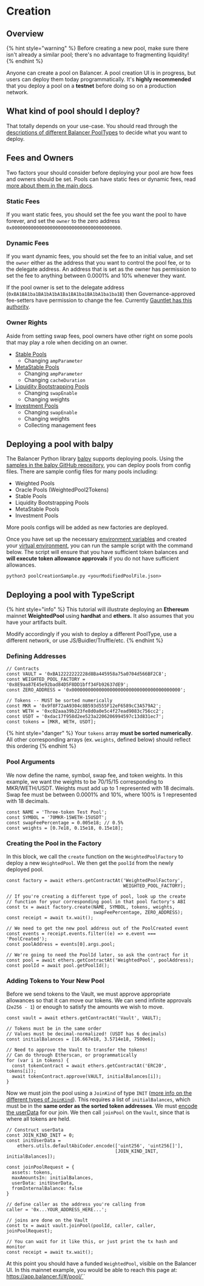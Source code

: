 # Creation

## Overview

{% hint style="warning" %}
Before creating a new pool, make sure there isn't already a similar pool; there's no advantage to fragmenting liquidity!
{% endhint %}

Anyone can create a pool on Balancer. A pool creation UI is in progress, but users can deploy them today programmatically. It's **highly recommended** that you deploy a pool on a **testnet** before doing so on a production network.

## What kind of pool should I deploy?

That totally depends on your use-case. You should read through the [descriptions of different Balancer PoolTypes](https://docs.balancer.fi/products/balancer-pools) to decide what you want to deploy.

## Fees and Owners

Two factors your should consider before deploying your pool are how fees and owners should be set. Pools can have static fees or dynamic fees, read [more about them in the main docs](https://docs.balancer.fi/concepts/fees#static-and-dynamic-fees).

### Static Fees

If you want static fees, you should set the fee you want the pool to have forever, and set the `owner` to the zero address `0x0000000000000000000000000000000000000000`.

### Dynamic Fees

If you want dynamic fees, you should set the fee to an initial value, and set the `owner` either as the address that you want to control the pool fee, or to the delegate address. An address that is set as the owner has permission to set the fee to anything between 0.0001% and 10% whenever they want.

If the pool owner is set to the delegate address (`0xBA1BA1ba1BA1bA1bA1Ba1BA1ba1BA1bA1ba1ba1B`) then Governance-approved fee-setters have permission to change the fee. Currently [Gauntlet has this authority](https://medium.com/gauntlet-networks/balancer-v2-pools-trading-fee-methodology-7a65df671b8c).&#x20;

### Owner Rights

Aside from setting swap fees, pool owners have other right on some pools that may play a role when deciding on an owner.&#x20;

* [Stable Pools](../../references/contracts/apis/pools/stablepools.md#permissioned-functions)
  * Changing `ampParameter`
* [MetaStable Pools](../../references/contracts/apis/pools/metastablepools.md#permissioned-functions)
  * Changing `ampParameter`
  * Changing `cacheDuration`
* [Liquidity Bootstrapping Pools](../../references/contracts/apis/pools/liquiditybootstrappingpool.md#permissioned-functions)
  * Changing `swapEnable`
  * Changing weights
* [Investment Pools](../../references/contracts/apis/pools/investmentpools.md#permissioned-functions)
  * Changing `swapEnable`
  * Changing weights
  * Collecting management fees

## Deploying a pool with balpy

The Balancer Python library [balpy](https://pypi.org/project/balpy/) supports deploying pools. Using the [samples in the balpy GitHub repository](https://github.com/balancer-labs/balpy/tree/main/samples/poolCreation), you can deploy pools from config files. There are sample config files for many pools including:

* Weighted Pools
* Oracle Pools (WeightedPool2Tokens)
* Stable Pools
* Liquidity Bootstrapping Pools
* MetaStable Pools
* Investment Pools

More pools configs will be added as new factories are deployed.&#x20;

Once you have set up the necessary [environment variables](https://github.com/balancer-labs/balpy#environment-variables) and created your [virtual environment](https://github.com/balancer-labs/balpy#install), you can run the sample script with the command below. The script will ensure that you have sufficient token balances and **will execute token allowance approvals** if you do not have sufficient allowances.&#x20;

```
python3 poolCreationSample.py <yourModifiedPoolFile.json>
```

## Deploying a pool with TypeScript

{% hint style="info" %}
This tutorial will illustrate deploying an **Ethereum** mainnet **WeightedPool** using **hardhat** and **ethers.** It also assumes that you have your artifacts built.&#x20;

Modify accordingly if you wish to deploy a different PoolType, use a different network, or use JS/Buidler/Truffle/etc.
{% endhint %}

### Defining Addresses

```
// Contracts
const VAULT = '0xBA12222222228d8Ba445958a75a0704d566BF2C8';
const WEIGHTED_POOL_FACTORY = '0x8E9aa87E45e92bad84D5F8DD1bff34Fb92637dE9';
const ZERO_ADDRESS = '0x0000000000000000000000000000000000000000';    

// Tokens -- MUST be sorted numerically
const MKR = '0x9f8F72aA9304c8B593d555F12eF6589cC3A579A2';
const WETH = '0xc02aaa39b223fe8d0a0e5c4f27ead9083c756cc2';
const USDT = '0xdac17f958d2ee523a2206206994597c13d831ec7';
const tokens = [MKR, WETH, USDT];
```

{% hint style="danger" %}
Your `tokens` array **must be sorted numerically**. All other corresponding arrays (ex. `weights`, defined below) should reflect this ordering
{% endhint %}

### Pool Arguments

We now define the name, symbol, swap fee, and token weights. In this example, we want the weights to be 70/15/15 corresponding to MKR/WETH/USDT. Weights must add up to 1 represented with 18 decimals. Swap fee must be between 0.0001% and 10%, where 100% is 1 represented with 18 decimals.&#x20;

```
const NAME = 'Three-token Test Pool';
const SYMBOL = '70MKR-15WETH-15USDT';
const swapFeePercentage = 0.005e18; // 0.5%
const weights = [0.7e18, 0.15e18, 0.15e18];
```

### Creating the Pool in the Factory

In this block, we call the `create` function on the `WeightedPoolFactory` to deploy a new `WeightedPool`. We then get the `poolId` from the newly deployed pool.

```
const factory = await ethers.getContractAt('WeightedPoolFactory',
                                           WEIGHTED_POOL_FACTORY);

// If you're creating a different type of pool, look up the create 
// function for your corresponding pool in that pool factory's ABI
const tx = await factory.create(NAME, SYMBOL, tokens, weights,
                                swapFeePercentage, ZERO_ADDRESS);
const receipt = await tx.wait();

// We need to get the new pool address out of the PoolCreated event
const events = receipt.events.filter((e) => e.event === 'PoolCreated');
const poolAddress = events[0].args.pool;

// We're going to need the PoolId later, so ask the contract for it
const pool = await ethers.getContractAt('WeightedPool', poolAddress);
const poolId = await pool.getPoolId();
```

### Adding Tokens to Your New Pool

Before we send tokens to the Vault, we must approve appropriate allowances so that it can move our tokens. We can send infinite approvals (`2e256 - 1`) or enough to satisfy the amounts we wish to move.

```
const vault = await ethers.getContractAt('Vault', VAULT);

// Tokens must be in the same order
// Values must be decimal-normalized! (USDT has 6 decimals)
const initialBalances = [16.667e18, 3.5714e18, 7500e6];

// Need to approve the Vault to transfer the tokens!
// Can do through Etherscan, or programmatically
for (var i in tokens) {
  const tokenContract = await ethers.getContractAt('ERC20', tokens[i]);
  await tokenContract.approve(VAULT, initialBalances[i]);
}
```

Now we must join the pool using a `JoinKind` of type `INIT` ([more info on the different types of `JoinKind`](../joins-and-exits/pool-joins.md)). This requires a list of `initialBalances`, which must be in the **same order as the sorted token addresses**. We must [encode the userData](../../helpers/encoding.md) for our join. We then call `joinPool` on the `Vault`, since that is where all tokens are held.

```
// Construct userData
const JOIN_KIND_INIT = 0;
const initUserData =
    ethers.utils.defaultAbiCoder.encode(['uint256', 'uint256[]'], 
                                        [JOIN_KIND_INIT, initialBalances]);

const joinPoolRequest = {
  assets: tokens,
  maxAmountsIn: initialBalances,
  userData: initUserData,
  fromInternalBalance: false
} 

// define caller as the address you're calling from
caller = '0x...YOUR_ADDRESS_HERE...';

// joins are done on the Vault
const tx = await vault.joinPool(poolId, caller, caller, joinPoolRequest);

// You can wait for it like this, or just print the tx hash and monitor
const receipt = await tx.wait();
```

At this point you should have a funded `WeightedPool`, visible on the Balancer UI. In this mainnet example, you would be able to reach this page at: https://app.balancer.fi/#/pool/`<yourPoolId>`
